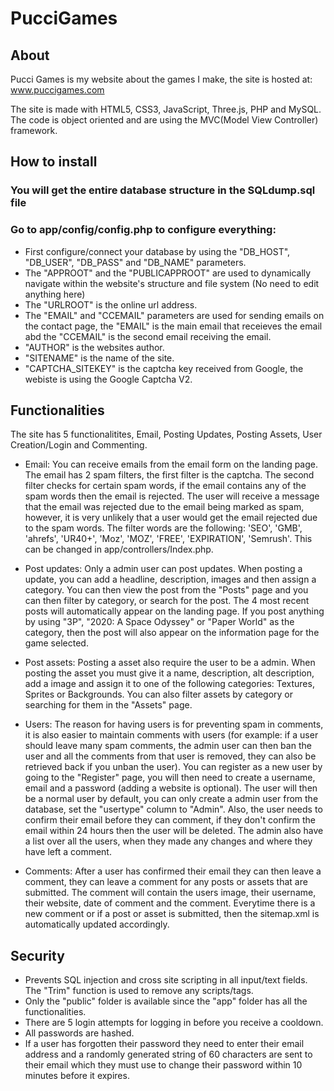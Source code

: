# PucciGames

## About

Pucci Games is my website about the games I make, the site is hosted at: www.puccigames.com

The site is made with HTML5, CSS3, JavaScript, Three.js, PHP and MySQL. The code is object oriented and are using the MVC(Model View Controller) framework.

## How to install

 ### You will get the entire database structure in the SQLdump.sql file
 ### Go to app/config/config.php to configure everything:
  - First configure/connect your database by using the "DB_HOST", "DB_USER", "DB_PASS" and "DB_NAME" parameters.
  - The "APPROOT" and the "PUBLICAPPROOT" are used to dynamically navigate within the website's structure and file system (No need to edit anything here)
  - The "URLROOT" is the online url address.
  - The "EMAIL" and "CCEMAIL" parameters are used for sending emails on the contact page, the "EMAIL" is the main email that receieves the email abd the "CCEMAIL" is the second email receiving the email.
  - "AUTHOR" is the websites author.
  - "SITENAME" is the name of the site.
  - "CAPTCHA_SITEKEY" is the captcha key received from Google, the webiste is using the Google Captcha V2.

## Functionalities

The site has 5 functionalitites, Email, Posting Updates, Posting Assets, User Creation/Login and Commenting.
 - Email: You can receive emails from the email form on the landing page.
 The email has 2 spam filters, the first filter is the captcha. The second filter checks for certain spam words, if the email contains any of the spam words then the email is rejected. The user will receive a message that the email was rejected due to the email being marked as spam, however, it is very unlikely that a user would get the email rejected due to the spam words. The filter words are the following: 'SEO', 'GMB', 'ahrefs', 'UR40+', 'Moz', 'MOZ', 'FREE', 'EXPIRATION', 'Semrush'. This can be changed in app/controllers/Index.php.
 
 - Post updates: Only a admin user can post updates. When posting a update, you can add a headline, description, images and then assign a category. You can then view the post from the "Posts" page and you can then filter by category, or search for the post. The 4 most recent posts will automatically appear on the landing page. If you post anything by using "3P", "2020: A Space Odyssey" or "Paper World" as the category, then the post will also appear on the information page for the game selected.
 
 - Post assets: Posting a asset also require the user to be a admin. When posting the asset you must give it a name, description, alt description, add a image and assign it to one of the following categories: Textures, Sprites or Backgrounds. You can also filter assets by category or searching for them in the "Assets" page.
 
 - Users: The reason for having users is for preventing spam in comments, it is also easier to maintain comments with users (for example: if a user should leave many spam comments, the admin user can then ban the user and all the comments from that user is removed, they can also be retrieved back if you unban the user). You can register as a new user by going to the "Register" page, you will then need to create a username, email and a password (adding a website is optional). The user will then be a normal user by default, you can only create a admin user from the database, set the "usertype" column to "Admin". Also, the user needs to confirm their email before they can comment, if they don't confirm the email within 24 hours then the user will be deleted. The admin also have a list over all the users, when they made any changes and where they have left a comment.

 - Comments: After a user has confirmed their email they can then leave a comment, they can leave a comment for any posts or assets that are submitted. The comment will contain the users image, their username, their website, date of comment and the comment. Everytime there is a new comment or if a post or asset is submitted, then the sitemap.xml is automatically updated accordingly.

## Security

- Prevents SQL injection and cross site scripting in all input/text fields. The "Trim" function is used to remove any scripts/tags.
- Only the "public" folder is available since the "app" folder has all the functionalities.
- There are 5 login attempts for logging in before you receive a cooldown.
- All passwords are hashed.
- If a user has forgotten their password they need to enter their email address and a randomly generated string of 60 characters are sent to their email which they must use to change their password within 10 minutes before it expires.
